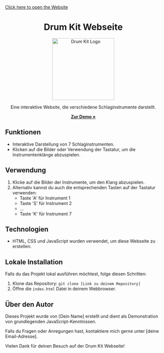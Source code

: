 <a href="https://yalcinkurt89.github.io/Drum_Kit/" target="_blank">Click here to open the Website</a>

<h1 align="center">Drum Kit Webseite</h1>

<p align="center">
  <img src="hier kommt der Link zu einem Bild oder Logo deiner Wahl" alt="Drum Kit Logo" width="200" height="200">
</p>

<p align="center">Eine interaktive Website, die verschiedene Schlaginstrumente darstellt.</p>

<p align="center">
  <a href="Link zu deiner Github Pages"><strong>Zur Demo »</strong></a>
</p>

## Funktionen

- Interaktive Darstellung von 7 Schlaginstrumenten.
- Klicken auf die Bilder oder Verwendung der Tastatur, um die Instrumentenklänge abzuspielen.

## Verwendung

1. Klicke auf die Bilder der Instrumente, um den Klang abzuspielen.
2. Alternativ kannst du auch die entsprechenden Tasten auf der Tastatur verwenden:
   - Taste 'A' für Instrument 1
   - Taste 'S' für Instrument 2
   - ...
   - Taste 'K' für Instrument 7

## Technologien

- HTML, CSS und JavaScript wurden verwendet, um diese Webseite zu erstellen.

## Lokale Installation

Falls du das Projekt lokal ausführen möchtest, folge diesen Schritten:

1. Klone das Repository: `git clone [Link zu deinem Repository]`
2. Öffne die `index.html` Datei in deinem Webbrowser.

## Über den Autor

Dieses Projekt wurde von [Dein Name] erstellt und dient als Demonstration von grundlegenden JavaScript-Kenntnissen.

Falls du Fragen oder Anregungen hast, kontaktiere mich gerne unter [deine Email-Adresse].

Vielen Dank für deinen Besuch auf der Drum Kit Webseite!

